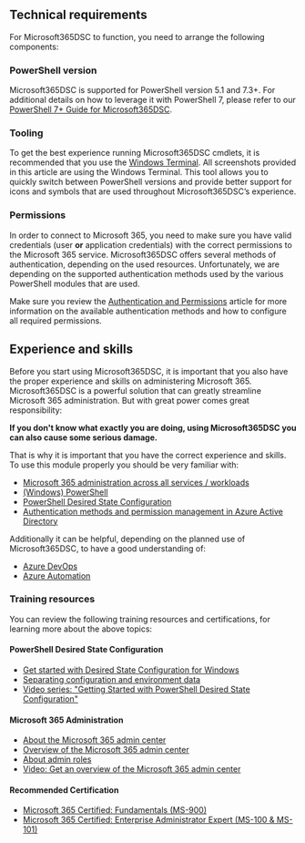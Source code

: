 ## Technical requirements
For Microsoft365DSC to function, you need to arrange the following components:

### PowerShell version
Microsoft365DSC is supported for PowerShell version 5.1 and 7.3+. For additional details on how to leverage it with PowerShell 7, please refer to our [PowerShell 7+ Guide for Microsoft365DSC](https://microsoft365dsc.com/user-guide/get-started/powershell7-support/).

### Tooling
To get the best experience running Microsoft365DSC cmdlets, it is recommended that you use the <a href="https://www.microsoft.com/en-ca/p/windows-terminal/9n0dx20hk701" target="_blank">Windows Terminal</a>. All screenshots provided in this article are using the Windows Terminal. This tool allows you to quickly switch between PowerShell versions and provide better support for icons and symbols that are used throughout Microsoft365DSC’s experience.

### Permissions
In order to connect to Microsoft 365, you need to make sure you have valid credentials (user **or** application credentials) with the correct permissions to the Microsoft 365 service. Microsoft365DSC offers several methods of authentication, depending on the used resources. Unfortunately, we are depending on the supported authentication methods used by the various PowerShell modules that are used.

Make sure you review the [Authentication and Permissions](../authentication-and-permissions) article for more information on the available authentication methods and how to configure all required permissions.

## Experience and skills
Before you start using Microsoft365DSC, it is important that you also have the proper experience and skills on administering Microsoft 365. Microsoft365DSC is a powerful solution that can greatly streamline Microsoft 365 administration. But with great power comes great responsibility:

**If you don't know what exactly you are doing, using Microsoft365DSC you can also cause some serious damage.**

That is why it is important that you have the correct experience and skills. To use this module properly you should be very familiar with:

- <a href="https://docs.microsoft.com/en-us/microsoft-365/admin/admin-overview/admin-center-overview" target="_blank">Microsoft 365 administration across all services / workloads</a>
- <a href="https://docs.microsoft.com/en-us/powershell/" target="_blank">(Windows) PowerShell</a>
- <a href="https://docs.microsoft.com/nl-nl/powershell/dsc/getting-started/winGettingStarted?view=dsc-1.1" target="_blank">PowerShell Desired State Configuration</a>
- <a href="https://docs.microsoft.com/en-us/azure/active-directory/develop/msal-authentication-flows" target="_blank">Authentication methods and permission management in Azure Active Directory</a>

Additionally it can be helpful, depending on the planned use of Microsoft365DSC, to have a good understanding of:

- <a href="https://azure.microsoft.com/en-us/services/devops/" target="_blank">Azure DevOps </a>
- <a href="https://docs.microsoft.com/en-us/azure/automation/overview" target="_blank">Azure Automation</a>

### Training resources

You can review the following training resources and certifications, for learning more about the above topics:

#### PowerShell Desired State Configuration
- <a href="https://docs.microsoft.com/en-us/powershell/dsc/getting-started/wingettingstarted" target="_blank">Get started with Desired State Configuration for Windows</a>
- <a href="https://docs.microsoft.com/en-us/powershell/dsc/configurations/separatingenvdata" target="_blank">Separating configuration and environment data</a>
- <a href="https://docs.microsoft.com/en-us/shows/getting-started-with-powershell-dsc/" target="_blank">Video series: "Getting Started with PowerShell Desired State Configuration"</a>

#### Microsoft 365 Administration
- <a href="https://docs.microsoft.com/en-us/microsoft-365/admin/admin-overview/about-the-admin-center" target="_blank">About the Microsoft 365 admin center</a>
- <a href="https://docs.microsoft.com/en-us/microsoft-365/admin/admin-overview/admin-center-overview" target="_blank">Overview of the Microsoft 365 admin center</a>
- <a href="https://docs.microsoft.com/en-us/microsoft-365/admin/add-users/about-admin-roles" target="_blank">About admin roles</a>
- <a href="https://www.youtube.com/watch?v=aTkgF33C9hA" target="_blank">Video: Get an overview of the Microsoft 365 admin center</a>

#### Recommended Certification
- <a href="https://docs.microsoft.com/en-us/learn/certifications/microsoft-365-fundamentals/" target="_blank">Microsoft 365 Certified: Fundamentals (MS-900)</a>
- <a href="https://docs.microsoft.com/en-us/learn/certifications/m365-enterprise-administrator/" target="_blank">Microsoft 365 Certified: Enterprise Administrator Expert (MS-100 & MS-101)</a>
